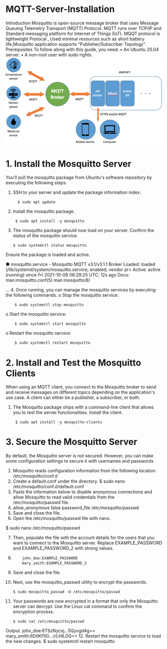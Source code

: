 # MQTT-Server-Installation
Introduction
    Mosquitto is open-source message broker that uses  Message Queuing Telemetry Transport (MQTT) Protocol. MQTT runs over TCP/IP and Standard messaging platform for  Internet of Things (IoT). MQQT protocol is  lightweight Protocal , Used minimal resources such as short battery life,Mosquitto application supports  "Publisher/Subscriber Topology". 
Prerequisites
To follow along with this guide, you need:
•	An Ubuntu 20.04 server.
•	A non-root user with sudo rights.
<img src="./images/MQTT.jpg" width=100% height=40%>
# 1. Install the Mosquitto Server
You'll pull the mosquitto package from Ubuntu's software repository by executing the following steps.

1.	SSH to your server and update the package information index.

          $ sudo apt update 

2.	Install the mosquitto package.

         $ sudo apt install -y mosquitto

3.	The mosquitto package should now load on your server. Confirm the status of the mosquitto service.
         
        $ sudo systemctl status mosquitto

Ensure the package is loaded and active.

 ● mosquitto.service - Mosquitto MQTT v3.1/v3.1.1 Broker
      Loaded: loaded (/lib/systemd/system/mosquitto.service; enabled; vendor pr>
      Active: active (running) since Fri 2021-10-08 06:29:25 UTC; 12s ago
        Docs: man:mosquitto.conf(5)
              man:mosquitto(8)

 ...
4.	Once running, you can manage the mosquitto services by executing the following commands.
o	Stop the mosquitto service:

        $ sudo systemctl stop mosquitto

o	Start the mosquitto service:

        $ sudo systemctl start mosquitto

o	Restart the mosquitto service:

        $ sudo systemctl restart mosquitto

# 2. Install and Test the Mosquitto Clients
When using an MQTT client, you connect to the Mosquitto broker to send and receive messages on different topics depending on the application's use case. A client can either be a publisher, a subscriber, or both.
1.	The Mosquitto package ships with a command-line client that allows you to test the server functionalities. Install the client.

         $ sudo apt install -y mosquitto-clients


# 3. Secure the Mosquitto Server
By default, the Mosquitto server is not secured. However, you can make some configuration settings to secure it with usernames and passwords.
1.	Mosquitto reads configuration information from the following location.
          /etc/mosquitto/conf.d
2.	Create a default.conf under the directory.
          $ sudo nano /etc/mosquitto/conf.d/default.conf
3.	Paste the information below to disable anonymous connections and allow Mosquitto to read valid credentials from the /etc/mosquitto/passwd file.
4.	 allow_anonymous false
          password_file /etc/mosquitto/passwd
5.	Save and close the file.
6.	Open the /etc/mosquitto/passwd file with nano.
    
   $ sudo nano /etc/mosquitto/passwd

7.	Then, populate the file with the account details for the users that you want to connect to the Mosquitto server. Replace EXAMPLE_PASSWORD and EXAMPLE_PASSWORD_2 with strong values.
8.	       john_doe:EXAMPLE_PASSWORD
           mary_smith:EXAMPLE_PASSWORD_2
9.	Save and close the file.
10.	Next, use the mosquitto_passwd utility to encrypt the passwords.

        $ sudo mosquitto_passwd -U /etc/mosquitto/passwd

11.	Your passwords are now encrypted in a format that only the Mosquitto server can decrypt. Use the Linux cat command to confirm the encryption process.

        $ sudo cat /etc/mosquitto/passwd

Output.
       john_doe:$6$TSzNycsj...5Qyvgd4g==
        mary_smith:$6$DtlKf1lG.../rLHIL0Q==
12.	Restart the mosquitto service to load the new changes.
       $ sudo systemctl restart mosquitto

